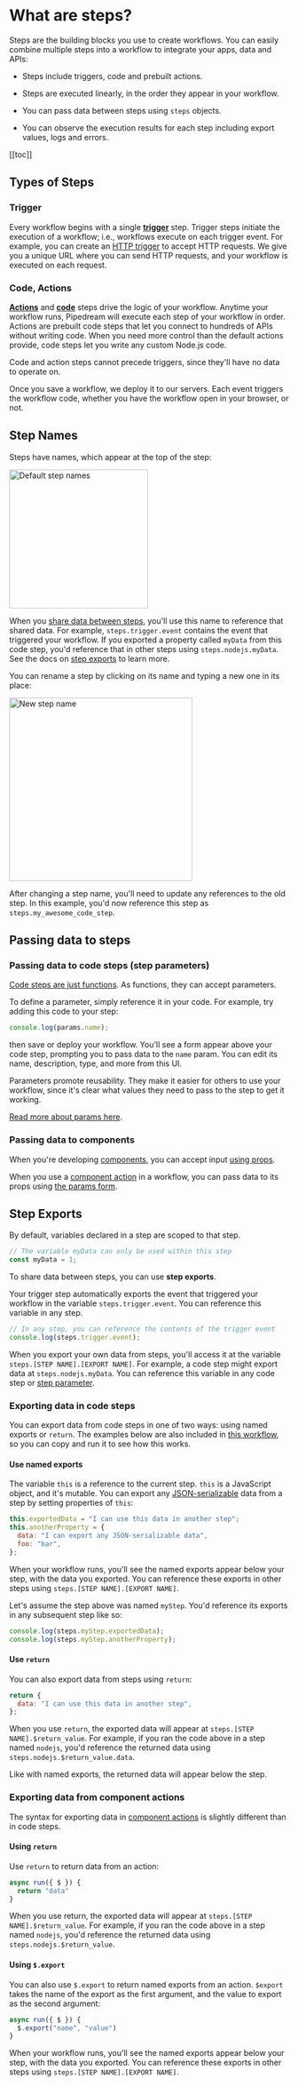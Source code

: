 # What are steps?

Steps are the building blocks you use to create workflows. You can easily combine multiple steps into a workflow to integrate your apps, data and APIs: 

- Steps include triggers, code and prebuilt actions.

- Steps are executed linearly, in the order they appear in your workflow.

- You can pass data between steps using `steps` objects.

- You can observe the execution results for each step including export values, logs and errors.

[[toc]]

## Types of Steps

### Trigger

Every workflow begins with a single [**trigger**](/workflows/steps/triggers/) step. Trigger steps initiate the execution of a workflow; i.e., workflows execute on each trigger event. For example, you can create an [HTTP trigger](/workflows/steps/triggers/#http) to accept HTTP requests. We give you a unique URL where you can send HTTP requests, and your workflow is executed on each request.

### Code, Actions

[**Actions**](/components/actions/) and [**code**](/workflows/steps/code/) steps drive the logic of your workflow. Anytime your workflow runs, Pipedream will execute each step of your workflow in order. Actions are prebuilt code steps that let you connect to hundreds of APIs without writing code. When you need more control than the default actions provide, code steps let you write any custom Node.js code.

Code and action steps cannot precede triggers, since they'll have no data to operate on.

Once you save a workflow, we deploy it to our servers. Each event triggers the workflow code, whether you have the workflow open in your browser, or not.

## Step Names

Steps have names, which appear at the top of the step:

<div>
<img width="250" alt="Default step names" src="./images/step-name.png">
</div>

When you [share data between steps](#step-exports), you'll use this name to reference that shared data. For example, `steps.trigger.event` contains the event that triggered your workflow. If you exported a property called `myData` from this code step, you'd reference that in other steps using `steps.nodejs.myData`. See the docs on [step exports](#step-exports) to learn more.

You can rename a step by clicking on its name and typing a new one in its place:

<div>
<img width="330" alt="New step name" src="./images/new-step-name.png">
</div>

After changing a step name, you'll need to update any references to the old step. In this example, you'd now reference this step as `steps.my_awesome_code_step`.

## Passing data to steps

### Passing data to code steps (step parameters)

[Code steps are just functions](/workflows/steps/code/#async-function-declaration). As functions, they can accept parameters.

To define a parameter, simply reference it in your code. For example, try adding this code to your step:

```javascript
console.log(params.name);
```

then save or deploy your workflow. You'll see a form appear above your code step, prompting you to pass data to the `name` param. You can edit its name, description, type, and more from this UI.

Parameters promote reusability. They make it easier for others to use your workflow, since it's clear what values they need to pass to the step to get it working.

[Read more about params here](/workflows/steps/params/).

### Passing data to components

When you're developing [components](/components/), you can accept input [using props](/components/api/#props).

When you use a [component action](/components/actions/) in a workflow, you can pass data to its props using [the params form](/workflows/steps/params/#entering-expressions).

## Step Exports

By default, variables declared in a step are scoped to that step.

```js
// The variable myData can only be used within this step
const myData = 1;
```

To share data between steps, you can use **step exports**.

Your trigger step automatically exports the event that triggered your workflow in the variable `steps.trigger.event`. You can reference this variable in any step.

```js
// In any step, you can reference the contents of the trigger event
console.log(steps.trigger.event);
```

When you export your own data from steps, you'll access it at the variable `steps.[STEP NAME].[EXPORT NAME]`. For example, a code step might export data at `steps.nodejs.myData`. You can reference this variable in any code step or [step parameter](#passing-data-to-steps-step-parameters).

### Exporting data in code steps

You can export data from code steps in one of two ways: using named exports or `return`. The examples below are also included in [this workflow](https://pipedream.com/@dylburger/step-exports-example-p_xMC86w/edit), so you can copy and run it to see how this works.

#### Use named exports

The variable `this` is a reference to the current step. `this` is a JavaScript object, and it's mutable. You can export any [JSON-serializable](https://stackoverflow.com/a/3316779/10795955) data from a step by setting properties of `this`:

```js
this.exportedData = "I can use this data in another step";
this.anotherProperty = {
  data: "I can export any JSON-serializable data",
  foo: "bar",
};
```

When your workflow runs, you'll see the named exports appear below your step, with the data you exported. You can reference these exports in other steps using `steps.[STEP NAME].[EXPORT NAME]`.

Let's assume the step above was named `myStep`. You'd reference its exports in any subsequent step like so:

```js
console.log(steps.myStep.exportedData);
console.log(steps.myStep.anotherProperty);
```

#### Use `return`

You can also export data from steps using `return`:

```js
return {
  data: "I can use this data in another step",
};
```

When you use `return`, the exported data will appear at `steps.[STEP NAME].$return_value`. For example, if you ran the code above in a step named `nodejs`, you'd reference the returned data using `steps.nodejs.$return_value.data`.

Like with named exports, the returned data will appear below the step.

### Exporting data from component actions

The syntax for exporting data in [component actions](/components/actions/) is slightly different than in code steps.

#### Using `return`

Use `return` to return data from an action:

```javascript
async run({ $ }) {
  return "data"
}
```

When you use return, the exported data will appear at `steps.[STEP NAME].$return_value`. For example, if you ran the code above in a step named `nodejs`, you'd reference the returned data using `steps.nodejs.$return_value`.

#### Using `$.export`

You can also use `$.export` to return named exports from an action. `$export` takes the name of the export as the first argument, and the value to export as the second argument:

```javascript
async run({ $ }) {
  $.export("name", "value")
}
```

When your workflow runs, you'll see the named exports appear below your step, with the data you exported. You can reference these exports in other steps using `steps.[STEP NAME].[EXPORT NAME]`.

<Footer />
